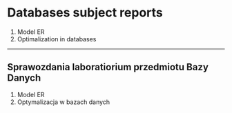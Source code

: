 # Databases subject reports
1. Model ER
2. Optimalization in databases

---

## Sprawozdania laboratiorium przedmiotu Bazy Danych
1. Model ER
2. Optymalizacja w bazach danych
